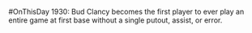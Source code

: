 #OnThisDay 1930: Bud Clancy becomes the first player to ever play an entire game at first base without a single putout, assist, or error. 